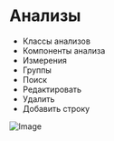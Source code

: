 # Анализы

- Классы анализов
- Компоненты анализа
- Измерения
- Группы
- Поиск
- Редактировать
- Удалить
- Добавить строку

![Image](Image/Analizu.gif)